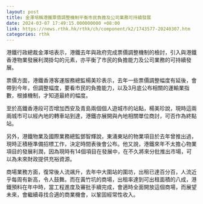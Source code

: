 ```yaml
---
layout: post
title: 金澤培稱港鐵票價調整機制平衡市民負擔及公司業務可持續發展
date: 2024-03-07 17:49:15.000000000 +08:00
link: https://news.rthk.hk/rthk/ch/component/k2/1743577-20240307.htm
categories: rthk
---
```


港鐵行政總裁金澤培表示，港鐵去年與政府完成票價調整機制的檢討，引入與港鐵香港物業發展利潤掛勾的元素，亦平衡了市民的負擔能力及公司業務的可持續發展。

票價方面，港鐵香港客運服務總監楊美珍表示，去年一些票價調整幅度有延後，會帶到今年，但調整幅度，要看市民的負擔能力，以及3月底公布相關的運輸業指數，根據機制，才知道最終的幅度。

至於高鐵香港段可否增加西安及青島兩個個人遊城市的站點，楊美珍說，現時這兩兩城市可以經內地的轉車站到達，港鐵亦展開與內地相關單位商討，可否作為終點站。

另外，港鐵物業及國際業務總監鄧智輝說，東涌東站的物業項目於去年曾推出過，現時正積極準備招標工作，決定時間表後會公布。他又說，港鐵來年不太擔心物業項目的發展利潤，因為現時有14個項目在發展中，在不久將來分批推出市場，可以為未來財政提供充裕資源。

商場業務方面，復常後人流飊升，去年中大圍站的圍坊，出租已達百分百，人流近乎每周有新高，令人鼓舞。而在黃竹坑的商場，出租率達到可出租面積的八成，港鐵預料在年中時，當工程進度及審批手續完成，會適時全面開放這個商場，而展望未來，會繼續尋找合適的商業機會，以鞏固經常性收入。

